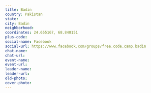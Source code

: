 ```yaml
---
title: Badin
country: Pakistan
state: 
city: Badin
neighborhood: 
coordinates: 24.655167, 68.840151
plus-code:
social-name: Facebook
social-url: https://www.facebook.com/groups/free.code.camp.badin
chat-name:
chat-url:
event-name:
event-url:
leader-name:
leader-url:
old-photo: 
cover-photo:
---
```

